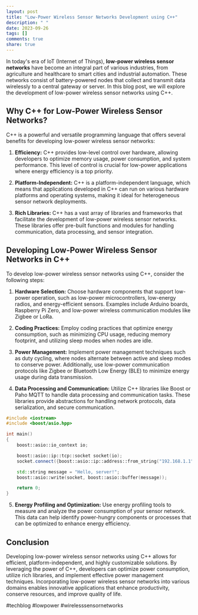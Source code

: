 ```yaml
---
layout: post
title: "Low-Power Wireless Sensor Networks Development using C++"
description: " "
date: 2023-09-26
tags: []
comments: true
share: true
---
```


In today's era of IoT (Internet of Things), **low-power wireless sensor networks** have become an integral part of various industries, from agriculture and healthcare to smart cities and industrial automation. These networks consist of battery-powered nodes that collect and transmit data wirelessly to a central gateway or server. In this blog post, we will explore the development of low-power wireless sensor networks using C++.

## Why C++ for Low-Power Wireless Sensor Networks?

C++ is a powerful and versatile programming language that offers several benefits for developing low-power wireless sensor networks:

1. **Efficiency:** C++ provides low-level control over hardware, allowing developers to optimize memory usage, power consumption, and system performance. This level of control is crucial for low-power applications where energy efficiency is a top priority.

2. **Platform-Independent:** C++ is a platform-independent language, which means that applications developed in C++ can run on various hardware platforms and operating systems, making it ideal for heterogeneous sensor network deployments.

3. **Rich Libraries:** C++ has a vast array of libraries and frameworks that facilitate the development of low-power wireless sensor networks. These libraries offer pre-built functions and modules for handling communication, data processing, and sensor integration.

## Developing Low-Power Wireless Sensor Networks in C++

To develop low-power wireless sensor networks using C++, consider the following steps:

1. **Hardware Selection:** Choose hardware components that support low-power operation, such as low-power microcontrollers, low-energy radios, and energy-efficient sensors. Examples include Arduino boards, Raspberry Pi Zero, and low-power wireless communication modules like Zigbee or LoRa.

2. **Coding Practices:** Employ coding practices that optimize energy consumption, such as minimizing CPU usage, reducing memory footprint, and utilizing sleep modes when nodes are idle.

3. **Power Management:** Implement power management techniques such as duty cycling, where nodes alternate between active and sleep modes to conserve power. Additionally, use low-power communication protocols like Zigbee or Bluetooth Low Energy (BLE) to minimize energy usage during data transmission.

4. **Data Processing and Communication:** Utilize C++ libraries like Boost or Paho MQTT to handle data processing and communication tasks. These libraries provide abstractions for handling network protocols, data serialization, and secure communication.

```cpp
#include <iostream>
#include <boost/asio.hpp>

int main()
{
    boost::asio::io_context io;

    boost::asio::ip::tcp::socket socket(io);
    socket.connect({boost::asio::ip::address::from_string("192.168.1.1"), 8080});

    std::string message = "Hello, server!";
    boost::asio::write(socket, boost::asio::buffer(message));

    return 0;
}
```

5. **Energy Profiling and Optimization:** Use energy profiling tools to measure and analyze the power consumption of your sensor network. This data can help identify power-hungry components or processes that can be optimized to enhance energy efficiency.

## Conclusion

Developing low-power wireless sensor networks using C++ allows for efficient, platform-independent, and highly customizable solutions. By leveraging the power of C++, developers can optimize power consumption, utilize rich libraries, and implement effective power management techniques. Incorporating low-power wireless sensor networks into various domains enables innovative applications that enhance productivity, conserve resources, and improve quality of life.

#techblog #lowpower #wirelesssensornetworks
